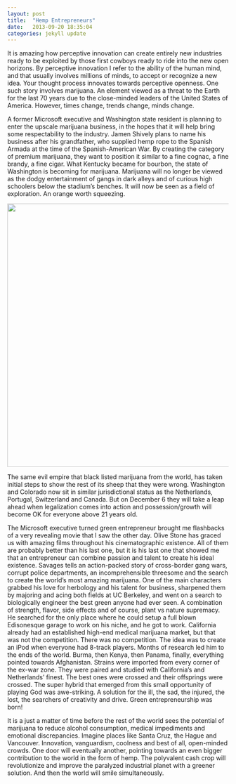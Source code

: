 ```yaml
---
layout: post
title:  "Hemp Entrepreneurs"
date:   2013-09-20 18:35:04
categories: jekyll update
---
```

It is amazing how perceptive innovation can create entirely new industries ready to be exploited by those first cowboys ready to ride into the new open horizons. By perceptive innovation I refer to the ability of the human mind, and that usually involves millions of minds, to accept or recognize a new idea. Your thought process innovates towards perceptive openness. One such story involves marijuana. An element viewed as a threat to the Earth for the last 70 years due to the close-minded leaders of the United States of America. However, times change, trends change, minds change.

A former Microsoft executive and Washington state resident is planning to enter the upscale marijuana business, in the hopes that it will help bring some respectability to the industry. Jamen Shively plans to name his business after his grandfather, who supplied hemp rope to the Spanish Armada at the time of the Spanish-American War. By creating the category of premium marijuana, they want to position it similar to a fine cognac, a fine brandy, a fine cigar. What Kentucky became for bourbon, the state of Washington is becoming for marijuana. Marijuana will no longer be viewed as the dodgy entertainment of gangs in dark alleys and of curious high schoolers below the stadium’s benches. It will now be seen as a field of exploration. An orange worth squeezing.

<img src="http://lightbulbmanifesto.files.wordpress.com/2012/12/526950_450460028343835_1374581562_n.jpg?w=580" style="height:600px; width:auto;">

The same evil empire that black listed marijuana from the world, has taken initial steps to show the rest of its sheep that they were wrong. Washington and Colorado now sit in similar jurisdictional status as the Netherlands, Portugal, Switzerland and Canada. But on December 6 they will take a leap ahead when legalization comes into action and possession/growth will become OK for everyone above 21 years old.

The Microsoft executive turned green entrepreneur brought me flashbacks of a very revealing movie that I saw the other day. Olive Stone has graced us with amazing films throughout his cinematographic existence. All of them are probably better than his last one, but it is his last one that showed me that an entrepreneur can combine passion and talent to create his ideal existence. Savages tells an action-packed story of cross-border gang wars, corrupt police departments, an incomprehensible threesome and the search to create the world’s most amazing marijuana. One of the main characters grabbed his love for herbology and his talent for business, sharpened them by majoring and acing both fields at UC Berkeley, and went on a search to biologically engineer the best green anyone had ever seen. A combination of strength, flavor, side effects and of course, plant vs nature supremacy. He searched for the only place where he could setup a full blown Edisonesque garage to work on his niche, and he got to work. California already had an established high-end medical marijuana market, but that was not the competition. There was no competition. The idea was to create an iPod when everyone had 8-track players. Months of research led him to the ends of the world. Burma, then Kenya, then Panama, finally, everything pointed towards Afghanistan. Strains were imported from every corner of the ex-war zone. They were paired and studied with California’s and Netherlands’ finest. The best ones were crossed and their offsprings were crossed. The super hybrid that emerged from this small opportunity of playing God was awe-striking. A solution for the ill, the sad, the injured, the lost, the searchers of creativity and drive. Green entrepreneurship was born!

It is a just a matter of time before the rest of the world sees the potential of marijuana to reduce alcohol consumption, medical impediments and emotional discrepancies. Imagine places like Santa Cruz, the Hague and Vancouver. Innovation, vanguardism, coolness and best of all, open-minded crowds. One door will eventually another, pointing towards an even bigger contribution to the world in the form of hemp. The polyvalent cash crop will revolutionize and improve the paralyzed industrial planet with a greener solution. And then the world will smile simultaneously.